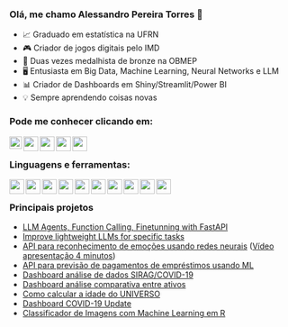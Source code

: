 ### Olá, me chamo Alessandro Pereira Torres 👋


- 📈 Graduado em estatística na UFRN
- 🎮 Criador de jogos digitais pelo IMD
- 🥉 Duas vezes medalhista de bronze na OBMEP
- 🖥  Entusiasta em Big Data, Machine Learning, Neural Networks e LLM
- 📊 Criador de Dashboards em Shiny/Streamlit/Power BI
- 💡    Sempre aprendendo coisas novas

### Pode me conhecer clicando em:

[<img align="left" alt="alessandroptsn | LinkedIn" width="22px" src="https://github.com/user-attachments/assets/8893db0b-5272-4649-9227-66d8e367b8a2" />][linkedin]
[<img align="left"  width="26px" src="https://github.com/user-attachments/assets/bf75ed29-f42e-4135-a3f6-1a320cf2ac06" />][Yahoo]
[<img align="left"  width="26px" src="https://github.com/user-attachments/assets/d1286731-1f8b-4298-adbb-3dfe2472a3ae" />][Gmail]
[<img align="left"  width="26px" src="https://github.com/user-attachments/assets/c6d819c8-71ea-45d8-93a9-97322f829310" />][Medium]
[<img align="left"  width="26px" src="https://github.com/user-attachments/assets/f9a3ea7a-82f6-439d-bb56-089078d2d277" />][HF]


<br />

### Linguagens e ferramentas:

[<img align="left"  width="26px" src="https://github.com/user-attachments/assets/35a6dbbb-f1a7-49fd-8843-646726ee1dc1" />][R]
[<img align="left"  width="26px" src="https://github.com/user-attachments/assets/cc6b00e0-a7bd-4dc0-988b-2940595be10e" />][Python]
[<img align="left"  width="26px" src= "https://github.com/user-attachments/assets/5f4f2a5f-facb-495d-8c3e-3889cc873fbe" />][SublimeText]
[<img align="left"  width="26px" src="https://github.com/user-attachments/assets/6db5611c-25d3-4f35-850a-c9f0d8f39da7" />][Excel]
[<img align="left"  width="26px" src= "https://github.com/user-attachments/assets/395b530e-ffad-4d72-be89-d5840c55b603" />][PowerBI]
[<img align="left"  width="26px" src="https://github.com/user-attachments/assets/832c71c0-0e4e-4d70-874d-b6a792affbd2" />][Unity]
[<img align="left"  width="26px" src="https://github.com/user-attachments/assets/473a7db4-1945-435e-b81b-d28a602e249b" />][Git]
[<img align="left"  width="26px" src= "https://github.com/user-attachments/assets/02ee8a15-fedf-4d8f-8d8a-2cb1a17107e6" />][MySQL]
[<img align="left"  width="26px" src= "https://github.com/user-attachments/assets/0e9c24eb-98f8-4b46-932d-27141f280fdb" />][SQLServer]
[<img align="left"  width="26px" src= "https://github.com/user-attachments/assets/a9d2a326-bfd3-4f76-99e5-41fe6339ace7" />][PostgreSQL]



<br />


### Principais projetos
- [LLM Agents, Function Calling, Finetunning with FastAPI](https://medium.com/@alessandro.pereira.700/a-fast-tutorial-to-understand-agents-function-calling-finetunning-with-fastapi-2615d1f5ab00)
- [Improve lightweight LLMs for specific tasks](https://medium.com/@alessandro.pereira.700/improve-lightweight-llms-for-specific-tasks-in-low-resource-applications-6a48e620ee9d)
- [API para reconhecimento de emoções usando redes neurais](https://medium.com/@alessandro.pereira.700/deploy-neural-network-models-into-production-b8438843f224)
([Vídeo apresentação 4 minutos](https://www.loom.com/share/4e4edb7bf6ed4b8bbbbe38a6a9cedf8f))
- [API para previsão de pagamentos de empréstimos usando ML](https://medium.com/@alessandro.pereira.700/from-classic-models-to-production-models-8d4ab873ac4d)
- [Dashboard análise de dados SIRAG/COVID-19](https://alessandropereira.shinyapps.io/Painel-SIVEP-Gripe/)
- [Dashboard análise comparativa entre ativos](https://alessandropereira.shinyapps.io/Ativo_Ibovespa/)
- [Como calcular a idade do UNIVERSO](https://alessandroptsn.github.io/Como-calcular-a-idade-do-UNIVERSO/)
- [Dashboard COVID-19 Update](https://alessandropereira.shinyapps.io/Covid_Update/)
- [Classificador de Imagens com Machine Learning em R](https://alessandroptsn.github.io/Classificador-de-Imagens-R/)

<!--
```mermaid {code_block=true}
%%{init: {'theme': 'base', 'themeVariables': { 'pie1': '#5dafff', 'pie2': '#FFFF00'}}}%%
pie title Most 2 Used Languages in Github
  "R" : 75
  "Python" : 25

```



<br />

### Principais repositórios:

| Classificador de imagens     | Skils |  Como calcular a idade do UNIVERSO | Skils     | 
|-----|---------------|------------|---------------|
|  [<img src="https://user-images.githubusercontent.com/50224653/164081864-6100f83c-97d4-4abc-acab-4673f2250889.png"/>][Dog]  |  <li>Machine Learning</li> <li>Random Forest</li>   |  [<img src="https://user-images.githubusercontent.com/50224653/164081866-4c3e7fc8-4bd7-4ad0-9308-ad4af87378ed.png"/>][Galaxy]  |  <li>Linear Regression</li> <li>Big Data</li> | 
|<ul><li>-[x] R</li></ul>||<ul><li>-[x] Python</li></ul>||

| Coronavírus (COVID-19) | Skils |  Emotion Recognizer | Skils     | 
|-----|---------------|------------|---------------|
|  [<img src="https://user-images.githubusercontent.com/50224653/164089404-65cfa51b-c38e-45c0-a602-a12c7d5c17dc.png"/>][Covid]  |    <li>Web Scraping</li> <li>Dashboard</li> <li>Data Visualization</li>  |  [<img src="https://user-images.githubusercontent.com/50224653/181633259-660f436c-e3fa-438a-8465-7d1c5e36e7d3.png"/>][Faces]  |  <li>Convolutional Neural Network</li> <li>API</li> <li>MLOps</li> | 
|<ul><li>-[x] R</li></ul>||<ul><li>-[x] Python</li></ul>||

!-->

<br />
<br />



[Faces]: https://medium.com/@alessandro.pereira.700/deploy-neural-network-models-into-production-b8438843f224
[Dog]: https://alessandroptsn.github.io/Classificador-de-Imagens-R/ 
<!--https://github.com/AlessandroPTSN/Classificador-de-Imagens-R!-->
[Covid]: https://alessandropereira.shinyapps.io/Covid_Update/ 
<!--https://github.com/AlessandroPTSN/Covid-19!-->
[Star]: https://alessandroptsn.github.io/Classificando-estrelas-com-Kmeans/ 
<!--https://github.com/AlessandroPTSN/Classificando-estrelas-com-Kmeans!-->
[Galaxy]: https://alessandroptsn.github.io/Como-calcular-a-idade-do-UNIVERSO/ 
<!--https://github.com/AlessandroPTSN/Como-calcular-a-idade-do-UNIVERSO!-->

[SublimeText]: https://www.sublimetext.com/
[MySQL]: https://www.mysql.com/
[SQLServer]: https://www.microsoft.com/pt-br/sql-server
[PostgreSQL]: https://www.postgresql.org/
[linkedin]: https://www.linkedin.com/in/alessandroptsn/
[R]: https://www.r-project.org
[Python]: https://www.python.org
[Excel]: https://www.microsoft.com/pt-br/microsoft-365/excel
[PowerBI]: https://www.microsoft.com/pt-br/power-platform/products/power-bi
[Unity]: https://unity.com
[Git]: https://git-scm.com/
[Yahoo]: mailto:alessandroptsn@yahoo.com.br
[Gmail]: mailto:alessandroptsn@gmail.com
[Medium]: https://medium.com/@alessandro.pereira.700
[HF]: https://huggingface.co/alessandroptsn
